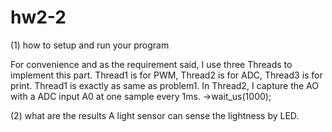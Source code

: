 # hw2-2
 (1) how to setup and run your program 
 
 For convenience and as the requirement said, I use three Threads to implement this part.
Thread1 is for PWM, Thread2 is for ADC, Thread3 is for print.
Thread1 is exactly as same as problem1.
In Thread2, I capture the AO with a ADC input A0 at one sample every 1ms. ->wait_us(1000);

 (2) what are the results
 A light sensor can sense the lightness by LED.
